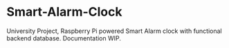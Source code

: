 # Smart-Alarm-Clock
University Project, Raspberry Pi powered Smart Alarm clock with functional backend database. Documentation WIP.
